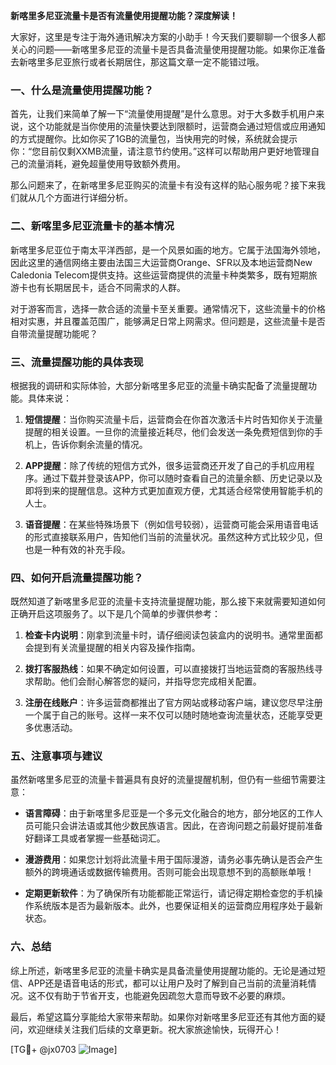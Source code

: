**新喀里多尼亚流量卡是否有流量使用提醒功能？深度解读！**

大家好，这里是专注于海外通讯解决方案的小助手！今天我们要聊聊一个很多人都关心的问题——新喀里多尼亚的流量卡是否具备流量使用提醒功能。如果你正准备去新喀里多尼亚旅行或者长期居住，那这篇文章一定不能错过哦。

### 一、什么是流量使用提醒功能？

首先，让我们来简单了解一下“流量使用提醒”是什么意思。对于大多数手机用户来说，这个功能就是当你使用的流量快要达到限额时，运营商会通过短信或应用通知的方式提醒你。比如你买了1GB的流量包，当快用完的时候，系统就会提示你：“您目前仅剩XXMB流量，请注意节约使用。”这样可以帮助用户更好地管理自己的流量消耗，避免超量使用导致额外费用。

那么问题来了，在新喀里多尼亚购买的流量卡有没有这样的贴心服务呢？接下来我们就从几个方面进行详细分析。

### 二、新喀里多尼亚流量卡的基本情况

新喀里多尼亚位于南太平洋西部，是一个风景如画的地方。它属于法国海外领地，因此这里的通信网络主要由法国三大运营商Orange、SFR以及本地运营商New Caledonia Telecom提供支持。这些运营商提供的流量卡种类繁多，既有短期旅游卡也有长期居民卡，适合不同需求的人群。

对于游客而言，选择一款合适的流量卡至关重要。通常情况下，这些流量卡的价格相对实惠，并且覆盖范围广，能够满足日常上网需求。但问题是，这些流量卡是否自带流量提醒功能呢？

### 三、流量提醒功能的具体表现

根据我的调研和实际体验，大部分新喀里多尼亚的流量卡确实配备了流量提醒功能。具体来说：

1. **短信提醒**：当你购买流量卡后，运营商会在你首次激活卡片时告知你关于流量提醒的相关设置。一旦你的流量接近耗尽，他们会发送一条免费短信到你的手机上，告诉你剩余流量的情况。
   
2. **APP提醒**：除了传统的短信方式外，很多运营商还开发了自己的手机应用程序。通过下载并登录该APP，你可以随时查看自己的流量余额、历史记录以及即将到来的提醒信息。这种方式更加直观方便，尤其适合经常使用智能手机的人士。

3. **语音提醒**：在某些特殊场景下（例如信号较弱），运营商可能会采用语音电话的形式直接联系用户，告知他们当前的流量状况。虽然这种方式比较少见，但也是一种有效的补充手段。

### 四、如何开启流量提醒功能？

既然知道了新喀里多尼亚的流量卡支持流量提醒功能，那么接下来就需要知道如何正确开启这项服务了。以下是几个简单的步骤供参考：

1. **检查卡内说明**：刚拿到流量卡时，请仔细阅读包装盒内的说明书。通常里面都会提到有关流量提醒的相关内容及操作指南。
   
2. **拨打客服热线**：如果不确定如何设置，可以直接拨打当地运营商的客服热线寻求帮助。他们会耐心解答您的疑问，并指导您完成相关配置。
   
3. **注册在线账户**：许多运营商都推出了官方网站或移动客户端，建议您尽早注册一个属于自己的账号。这样一来不仅可以随时随地查询流量状态，还能享受更多优惠活动。

### 五、注意事项与建议

虽然新喀里多尼亚的流量卡普遍具有良好的流量提醒机制，但仍有一些细节需要注意：

- **语言障碍**：由于新喀里多尼亚是一个多元文化融合的地方，部分地区的工作人员可能只会讲法语或其他少数民族语言。因此，在咨询问题之前最好提前准备好翻译工具或者掌握一些基础词汇。
  
- **漫游费用**：如果您计划将此流量卡用于国际漫游，请务必事先确认是否会产生额外的跨境通话或数据传输费用。否则可能会出现意想不到的高额账单哦！

- **定期更新软件**：为了确保所有功能都能正常运行，请记得定期检查您的手机操作系统版本是否为最新版本。此外，也要保证相关的运营商应用程序处于最新状态。

### 六、总结

综上所述，新喀里多尼亚的流量卡确实是具备流量使用提醒功能的。无论是通过短信、APP还是语音电话的形式，都可以让用户及时了解到自己当前的流量消耗情况。这不仅有助于节省开支，也能避免因疏忽大意而导致不必要的麻烦。

最后，希望这篇分享能给大家带来帮助。如果你对新喀里多尼亚还有其他方面的疑问，欢迎继续关注我们后续的文章更新。祝大家旅途愉快，玩得开心！

[TG💪+ @jx0703 ![Image](https://github.com/user-attachments/assets/dbca1d08-cadb-493c-b0ec-ad6f7a83f270)]